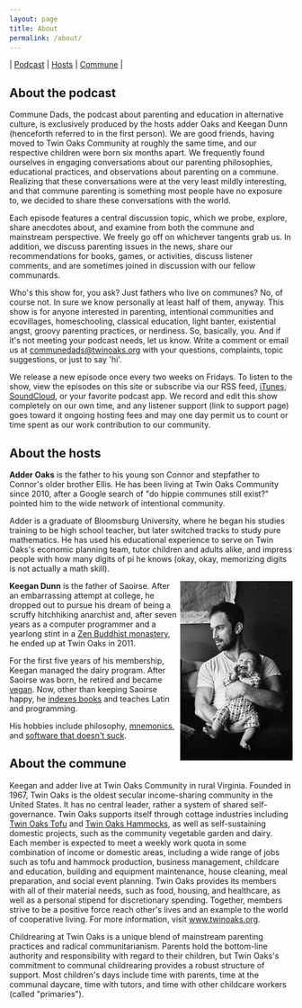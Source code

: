 ```yaml
---
layout: page
title: About
permalink: /about/
---
```

\| [Podcast](#podcast) \| [Hosts](#hosts) \| [Commune](#community) \|

<a name="podcast"></a>
## About the podcast

Commune Dads, the podcast about parenting and education in alternative culture, is exclusively produced by the hosts adder Oaks and Keegan Dunn (henceforth referred to in the first person). We are good friends, having moved to Twin Oaks Community at roughly the same time, and our respective children were born six months apart. We frequently found ourselves in engaging conversations about our parenting philosophies, educational practices, and observations about parenting on a commune. Realizing that these conversations were at the very least mildly interesting, and that commune parenting is something most people have no exposure to, we decided to share these conversations with the world.

Each episode features a central discussion topic, which we probe, explore, share anecdotes about, and examine from both the commune and mainstream perspective. We freely go off on whichever tangents grab us. In addition, we discuss parenting issues in the news, share our recommendations for books, games, or activities, discuss listener comments, and are sometimes joined in discussion with our fellow communards.

Who's this show for, you ask? Just fathers who live on communes? No, of course not. In sure we know personally at least half of them, anyway. This show is for anyone interested in parenting,  intentional communities and ecovillages, homeschooling, classical education, light banter, existential angst, groovy parenting practices, or nerdiness. So, basically, you. And if it's not meeting your podcast needs, let us know. Write a comment or email us at communedads@twinoaks.org with your questions, complaints, topic suggestions, or just to say 'hi'.

We release a new episode once every two weeks on Fridays. To listen to the show, view the episodes on this site or subscribe via our RSS feed, [iTunes](https://itunes.apple.com/us/podcast/commune-dads/id1202869667?mt=2), [SoundCloud](http://www.soundcloud.com/communedads), or your favorite podcast app. We record and edit this show completely on our own time, and any listener support (link to support page) goes toward it ongoing hosting fees and may one day permit us to count or time spent as our work contribution to our community.

<a name="hosts"></a>
## About the hosts

**Adder Oaks** is the father to his young son Connor and stepfather to Connor's older brother Ellis. He has been living at Twin Oaks Community since 2010, after a Google search of "do hippie communes still exist?" pointed him to the wide network of intentional community.

Adder is a graduate of Bloomsburg University, where he began his studies training to be high school teacher, but later switched tracks to study pure mathematics. He has used his educational experience to serve on Twin Oaks's economic planning team, tutor children and adults alike, and impress people with how many digits of pi he knows (okay, okay, memorizing digits is not actually a math skill).

<img src="/assets/cdads_keegan.jpg" align="right" />**Keegan Dunn** is the father of Saoirse.  After an embarrassing attempt at college, he dropped out to pursue his dream of being a scruffy hitchhiking anarchist and, after seven years as a computer programmer and a yearlong stint in a [Zen Buddhist monastery](https://zmm.mro.org/), he ended up at Twin Oaks in 2011.

For the first five years of his membership, Keegan managed the dairy program.  After Saoirse was born, he retired and became [vegan](http://reducing-suffering.org/). Now, other than keeping Saoirse happy, he [indexes books](http://www.twinoakscommunity.org/book-indexing-intro) and teaches Latin and programming.

His hobbies include philosophy, [mnemonics](https://en.wikipedia.org/wiki/Method_of_loci), and [software that doesn't suck](http://www.suckless.org).

<a name="community"></a>
## About the commune
Keegan and adder live at Twin Oaks Community in rural Virginia. Founded in 1967, Twin Oaks is the oldest secular income-sharing community in the United States. It has no central leader, rather a system of shared self-governance. Twin Oaks supports itself through cottage industries including [Twin Oaks Tofu](http://www.twinoakscommunity.org/twin-oaks-soyfoods-tofu-and-more) and [Twin Oaks Hammocks](https://www.twinoakshammocks.com/), as well as self-sustaining domestic projects, such as the community vegetable garden and dairy. Each member is expected to meet a weekly work quota in some combination of income or domestic areas, including a wide range of jobs such as tofu and hammock production, business management, childcare and education, building and equipment maintenance, house cleaning, meal preparation, and social event planning. Twin Oaks provides its members with all of their material needs, such as food, housing, and healthcare, as well as a personal stipend for discretionary spending. Together, members strive to be a positive force reach other's lives and an example to the world of cooperative living. For more information, visit www.twinoaks.org.

Childrearing at Twin Oaks is a unique blend of mainstream parenting practices and radical communitarianism. Parents hold the bottom-line authority and responsibility with regard to their children, but Twin Oaks's commitment to communal childrearing provides a robust structure of support. Most children's days include time with parents, time at the communal daycare, time with tutors, and time with other childcare workers (called "primaries").

